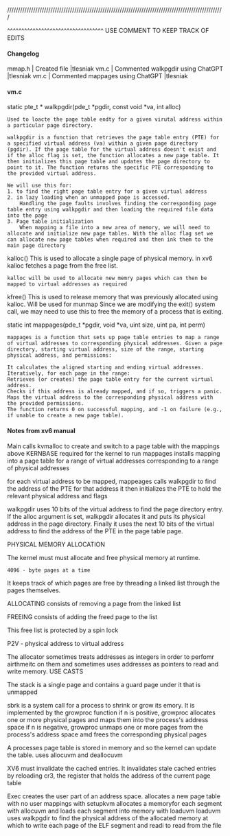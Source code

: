 

////////////////////////////////////////////////////////////////////////////////////////////////////

^^^^^^^^^^^^^^^^^^^^^^^^^^^^^^^^^^
USE COMMENT TO KEEP TRACK OF EDITS


#### Changelog
mmap.h      |  Created file                         |tlesniak
vm.c        |  Commented walkpgdir using ChatGPT    |tlesniak
vm.c        |  Commented mappages using ChatGPT     |tlesniak



#### vm.c

static pte_t * 
    walkpgdir(pde_t *pgdir, const void *va, int alloc)

    Used to loacte the page table endty for a given virutal address within a particular page directory. 
    
    walkpgdir is a function that retrieves the page table entry (PTE) for a specified virtual address (va) within a given page directory (pgdir). If the page table for the virtual address doesn't exist and if the alloc flag is set, the function allocates a new page table. It then initializes this page table and updates the page directory to point to it. The function returns the specific PTE corresponding to the provided virtual address.

    We will use this for:
    1. to find the right page table entry for a given virtual address
    2. in lazy loading when an unmapped page is accessed. 
        Handling the page faults involves finding the corresponding page table entry using walkpgdir and then loading the required file data into the page
    3. Page table initialization
        When mapping a file into a new area of memory, we will need to allocate and initialize new page tables. With the alloc flag set we can allocate new page tables when required and then ink them to the main page directory

kalloc()
    This is used to allocate a single page of physical memory. 
    in xv6 kalloc fetches a page from the free list. 
    
    kalloc will be used to allocate new memry pages which can then be mapped to virtual addresses as required


kfree()
    This is used to release memory that was previously allocated using kalloc.
    Will be used for munmap
    Since we are modifying the exit() system call, we may need to use this to free the memory of a process that is exiting.

static int
    mappages(pde_t *pgdir, void *va, uint size, uint pa, int perm)

    mappages is a function that sets up page table entries to map a range of virtual addresses to corresponding physical addresses. Given a page directory, starting virtual address, size of the range, starting physical address, and permissions:

    It calculates the aligned starting and ending virtual addresses.
    Iteratively, for each page in the range:
    Retrieves (or creates) the page table entry for the current virtual address.
    Checks if this address is already mapped, and if so, triggers a panic.
    Maps the virtual address to the corresponding physical address with the provided permissions.
    The function returns 0 on successful mapping, and -1 on failure (e.g., if unable to create a new page table).
















#### Notes from xv6 manual

Main calls kvmalloc to create and switch to a page table with the mappings above KERNBASE required for the kernel to run
mappages installs mapping into a page table for a range of virtual addresses corresponding to a range of physical addresses

for each virtual address to be mapped, mappeages calls walkpgdir to find the address of the PTE for that address
it then initializes the PTE to hold the relevant physical address and flags

walkpgdir uses 10 bits of the virtual address to find the page directory entry. If the alloc argument is set, walkpgdir allocates it and puts its physical address in the page directory. Finally it uses the next 10 bits of the virtual address to find the address of the PTE in the page table page. 

PHYSICAL MEMORY ALLOCATION

The kernel must must allocate and free physical memory at runtime. 

    4096 - byte pages at a time

It keeps track of which pages are free by threading a linked list through the pages themselves. 

ALLOCATING
    consists of removing a page from the linked list

FREEING
    consists of adding the freed page to the list

This free list is protected by a spin lock

P2V - physical address to virtual address

The allocator sometimes treats addresses as integers in order to perfomr airthmeitc on them and sometimes uses addresses as pointers to read and write memory. 
USE CASTS

The stack is a single page and contains a guard page under it that is unmapped

sbrk is a system call for a process to shrink or grow its emory. 
It is implemented by the growproc function
    if n is positive, growproc allocates one or more physical pages and maps them into the process's address space
    if n is negative, growproc unmaps one or more pages from the process's address space amd frees the corresponding physical pages

A processes page table is stored in memory and so the kernel can update the table. 
    uses allocuvm and deallocuvm

XV6 must invalidate the cached entries. It invalidates stale cached entries by reloading cr3, the register that holds the address of the current page table

Exec creates the user part of an address space. 
    allocates a  new page table with no user mappings with setupkvm
    allocates a memoryfor each segment with allocuvm
    and loads each segment into memory with loaduvm
        loaduvm uses walkpgdir to find the physical address of the allocated memory at which to write each page
    of the ELF segment and readi to read from the file
    

